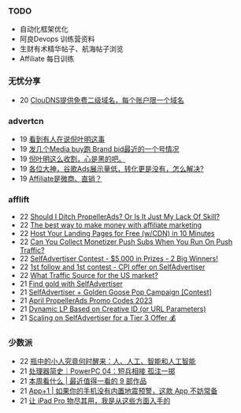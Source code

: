 ### TODO
-  自动化框架优化
-  阿良Devops 训练营资料
-  生财有术精华帖子、航海帖子浏览
-  Affiliate 每日训练

### 无忧分享
<!-- ruyo:START -->
-  20 [ClouDNS提供免费二级域名，每个账户限一个域名](https://51.ruyo.net/18345.html)<!-- ruyo:END -->

### advertcn
<!-- advertcn:START -->
-  19 [看到有人在说倪叶明这事](https://www.advertcn.com/forum.php?mod=viewthread&tid=110003)
-  19 [发几个Media buy跑 Brand bid最近的一个号情况](https://www.advertcn.com/forum.php?mod=viewthread&tid=109999)
-  19 [倪叶明这么收割，心是黑的吧。](https://www.advertcn.com/forum.php?mod=viewthread&tid=109998)
-  19 [各位大神，谷歌Ads展示量低，转化更是没有，怎么解决?](https://www.advertcn.com/forum.php?mod=viewthread&tid=109993)
-  19 [Affiliate是微商、直销？](https://www.advertcn.com/forum.php?mod=viewthread&tid=109991)<!-- advertcn:END -->

### afflift
<!-- afflift:START -->
-  22 [Should I Ditch PropellerAds? Or Is It Just My Lack Of Skill?](https://afflift.com/f/threads/should-i-ditch-propellerads-or-is-it-just-my-lack-of-skill.10787/)
-  22 [The best way to make money with affiliate marketing](https://afflift.com/f/threads/the-best-way-to-make-money-with-affiliate-marketing.10788/)
-  22 [Host Your Landing Pages for Free &lpar;w/CDN&rpar; in 10 Minutes](https://afflift.com/f/threads/host-your-landing-pages-for-free-w-cdn-in-10-minutes.7673/)
-  22 [Can You Collect Monetizer Push Subs When You Run On Push Traffic?](https://afflift.com/f/threads/can-you-collect-monetizer-push-subs-when-you-run-on-push-traffic.10791/)
-  22 [SelfAdvertiser Contest - $5,000 in Prizes - 2 Big Winners!](https://afflift.com/f/threads/selfadvertiser-contest-5-000-in-prizes-2-big-winners.10651/)
-  22 [1st follow and 1st contest - CPI offer on SelfAdvertiser](https://afflift.com/f/threads/1st-follow-and-1st-contest-cpi-offer-on-selfadvertiser.10790/)
-  22 [What Traffic Source for the US market?](https://afflift.com/f/threads/what-traffic-source-for-the-us-market.10789/)
-  21 [Find gold with SelfAdvertiser](https://afflift.com/f/threads/find-gold-with-selfadvertiser.10784/)
-  21 [SelfAdvertiser + Golden Goose Pop Campaign [Contest]](https://afflift.com/f/threads/selfadvertiser-golden-goose-pop-campaign-contest.10767/)
-  21 [April PropellerAds Promo Codes 2023](https://afflift.com/f/threads/april-propellerads-promo-codes-2023.10657/)
-  21 [Dynamic LP Based on Creative ID &lpar;or URL Parameters&rpar;](https://afflift.com/f/threads/dynamic-lp-based-on-creative-id-or-url-parameters.9736/)
-  21 [Scaling on SelfAdvertiser for a Tier 3 Offer 💰](https://afflift.com/f/threads/scaling-on-selfadvertiser-for-a-tier-3-offer-%F0%9F%92%B0.10786/)<!-- afflift:END -->

### 少数派
<!-- sspai:START -->
-  22 [瓶中的小人究竟何时醒来：人、人工、智能和人工智能](https://sspai.com/post/79388)
-  21 [处理器简史｜PowerPC 04：短兵相接 孤注一掷](https://sspai.com/prime/story/sv-anecdotes-11)
-  21 [本周看什么 | 最近值得一看的 9 部作品](https://sspai.com/post/79396)
-  21 [App+1 | 如果你的手机没有内置地震预警，这款 App 不妨常备](https://sspai.com/post/73727)
-  21 [让 iPad Pro 物尽其用，我是从这些方面入手的](https://sspai.com/post/78887)<!-- sspai:END -->
